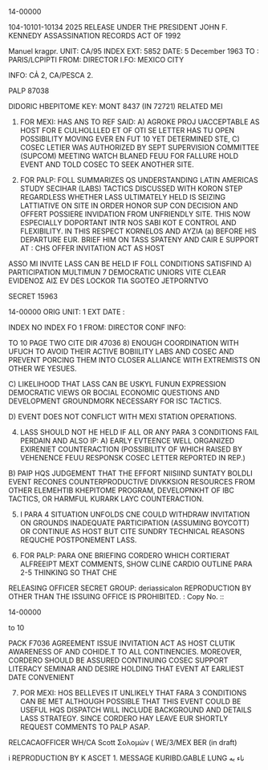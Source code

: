 14-00000

104-10101-10134 2025 RELEASE UNDER THE PRESIDENT JOHN F. KENNEDY ASSASSINATION RECORDS ACT OF 1992

Manuel kragpr.
UNIT: CA/95 INDEX
EXT: 5852 DATE: 5 December 1963
TO : PARIS/LCPIPTI
FROM: DIRECTOR I.FO: MEXICO CITY

INFO: CẢ 2, CA/PESCA 2.

PALP
87038

DIDORIC ΗΒΕΡΙΤΟΜΕ
KEY: MONT 8437 (IN 72721) RELATED MEI

1. FOR MEXI: HAS ANS TO REF SAID: A) AGROKE PROJ UACCEPTABLE AS HOST FOR
E CULHOLLLED ET OF OTI SE LETTER HAS TU
OPEN POSSIBILITY MOVING EVER EN FUT 10 YET DETERMINED STE, C) COSEC LETIER
WAS AUTHORIZED BY SEPT SUPERVISION COMMITTEE (SUPCOM) MEETING WATCH BLANED FEUU
FOR FALLURE HOLD EVENT AND TOLD COSEC TO SEEK ANOTHER SITE.

2. FOR PALP: FOLL SUMMARIZES QS UNDERSTANDING LATIN AMERICAS STUDY SECIHAR
(LABS) TACTICS DISCUSSED WITH KORON STEP REGARDLESS WHETHER
LASS ULTIMATELY HELD IS SEIZING LATTIATIVE ON SITE IN ORDER HONOR SUP CON DECISION
AND OFFERT POSSIERE INVIDATION FROM UNFRIENDLY SITE. THIS NOW ESPECIALLY DOPORTANT
INTR NOS SABI KOT E CONTROL AND
FLEXIBILITY. IN THIS RESPECT KORNELOS AND AYZIA (a)
BEFORE HIS DEPARTURE EUR. BRIEF HIM ON TASS SPATENY AND CAIR E SUPPORT AT
: CHS OFFER INVITATION ACT AS HOST

ASSO MI INVITE LASS CAN BE HELD IF FOLL CONDITIONS SATISFIND
A) PARTICIPATION MULTIMUN 7 DEMOCRATIC UNIORS VITE CLEAR EVIDΕΝΟΣ ΑΙΣ
EV DES LOCKOR TIA SGOTEO JETPORNTVO

SECRET
15963

14-00000
ORIG
UNIT:
1
EXT
DATE :

INDEX
NO INDEX
FO 1
FROM: DIRECTOR
CONF
INFO:

TO
10
PAGE TWO
CITE DIR
47036
8) ENOUGH COORDINATION WITH UFUCH TO AVOID THEIR ACTIVE BOBIILITY LABS
AND COSEC AND PREVENT PORCING THEM INTO CLOSER ALLIANCE WITH EXTREMISTS ON OTHER
WE YESUES.

C) LIKELIHOOD THAT LASS CAN BE USKYL FUNUN EXPRESSION DEMOCRATIC VIEWS
OR BOCIAL ECONOMIC QUESTIONS AND DEVELOPMENT GROUNDMORK NECESSARY FOR ISC TACTICS.

D) EVENT DOES NOT CONFLICT WITH MEXI STATION OPERATIONS.

4. LASS SHOULD NOT HE HELD IF ALL OR ANY PARA 3 CONDITIONS FAIL PERDAIN AND
ALSO IP:
A) EARLY EVTEENCE WELL ORGANIZED EXIRENIET COUNTERACTION (POSSIBILITY
OF WHICH RAISED BY VEHENENCE FEUU RESPONSK COSEC LETTER REPORTED IN REP.)

B) PAIP HQS JUDGEMENT THAT THE EFFORT NIISIIND SUNTATY BOLDLI EVENT
RECONES COUNTERPRODUCTIVE DIVKKSION RESOURCES FROM OTHER ELEMEНТІВ КНЕРІТОМE PROGRAM,
DEVELOPNKHT OF IBC TACTICS, OR HARMFUL KURARK LAYC COUNTERACTION.

5. I PARA 4 SITUATION UNFOLDS CNE COULD WITHDRAW INVITATION ON GROUNDS
INADEQUATE PARTICIPATION (ASSUMING BOYCOTT) OR CONTINUE AS HOST BUT CITE SUNDRY
TECHNICAL REASONS REQUCHE POSTPONEMENT LASS.

6. FOR PALP: PARA ONE BRIEFING CORDERO WHICH CORTIERAT ALFREEIPT
MEXT COMMENTS, SHOW CLINE CARDIO OUTLINE PARA 2-5 THINKING SO THAT CHE

RELEASING OFFICER
SECRET
GROUP:
deriassicalon
REPRODUCTION BY OTHER THAN THE ISSUING OFFICE IS PROHIBITED.
:
Copy No.
::

14-00000

to
10

PACK
F7036
AGREEMENT ISSUE INVITATION ACT AS HOST CLUTIK AWARENESS OF AND COHIDE.T
TO ALL CONTINENCIES. MOREOVER, CORDERO SHOULD BE ASSURED CONTINUING COSEC
SUPPORT LITERACY SEMINAR AND DESIRE HOLDING THAT EVENT AT EARLIEST DATE CONVENIENT

7. POR MEXI: HOS BELLEVES IT UNLIKELY THAT FARA 3 CONDITIONS CAN BE MET
ALTHOUGH POSSIBLE THAT THIS EVENT COULD BE USEFUL HQS DISPATCH WILL INCLUDE
BACKGROUND AND DETAILS LASS STRATEGY. SINCE CORDERO HAY LEAVE EUR SHORTLY
REQUEST COMMENTS TO PALP ASAP.

RELCACAOFFICER
WH/CA Scott Σολομών (
WE/3/MEX
BER (in draft)

i
REPRODUCTION BY K
ASCET
1.
MESSAGE
KURIBD.GABLE
LUNG
ناء
به
